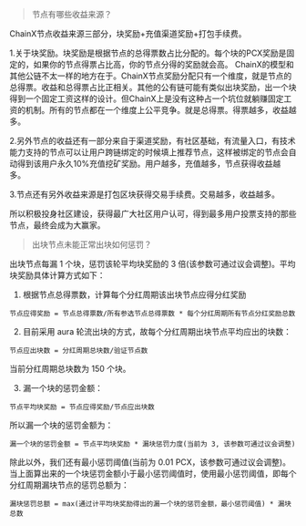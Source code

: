 > 节点有哪些收益来源？

ChainX节点收益来源三部分，块奖励+充值渠道奖励+打包手续费。

1.关于块奖励。块奖励是根据节点的总得票数占比分配的。每个块的PCX奖励是固定的，如果你的节点得票占比高，你的节点分得的奖励就会高。
ChainX的模型和其他公链不太一样的地方在于。ChainX节点奖励分配只有一个维度，就是节点的总得票。收益和总得票占比正相关。其他的公有链可能有类似出块奖励，出一个块得到一个固定工资这样的设计。但ChainX上是没有这种占一个坑位就躺赚固定工资的机制。所有的节点都在一个维度上公平竞争。就是总得票。得票越多，收益越多。

2.另外节点的收益还有一部分来自于渠道奖励，有社区基础，有流量入口，有技术能力支持的节点可以让用户跨链绑定的时候填上推荐节点，这样被绑定的节点会自动得到该用户永久10%充值挖矿奖励。用户越多，充值越多，节点获得收益越多。

3.节点还有另外收益来源是打包区块获得交易手续费。交易越多，收益越多。

所以积极投身社区建设，获得最广大社区用户认可，得到最多用户投票支持的那些节点，最终会成为大赢家。

> 出块节点未能正常出块如何惩罚？

出块节点每漏 1 个块，惩罚该轮平均块奖励的 3 倍(该参数可通过议会调整)。平均块奖励具体计算方式如下：

1. 根据节点总得票数，计算每个分红周期该出块节点应得分红奖励

```
节点应得奖励 = 节点总得票数/所有参选节点总得票数 * 每个分红周期所有节点分红奖励总数
```

2. 目前采用 aura 轮流出块的方式，故每个分红周期出块节点平均应出的块数：

```
节点应出块数 = 分红周期总块数/验证节点数
```

当前分红周期总块数为 150 个块。

3. 漏一个块的惩罚金额：

```
节点平均块奖励 = 节点应得奖励/节点应出块数
```

所以漏一个块的惩罚金额为：

```
漏一个块的惩罚金额 = 节点平均块奖励 * 漏块惩罚力度(当前为 3, 该参数可通过议会调整)
```

除此以外，我们还有最小惩罚阈值(当前为 0.01 PCX，该参数可通过议会调整)。当上面算出来的一个块惩罚金额小于最小惩罚阈值时，使用最小惩罚阈值，即每个分红周期漏块节点的惩罚总额为：

```
漏块惩罚总额 = max(通过计平均块奖励得出的漏一个块的惩罚金额，最小惩罚阈值) * 漏块总数
```
